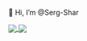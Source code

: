 👋 Hi, I’m @Serg-Shar

<!---
Serg-Shar/Serg-Shar is a ✨ special ✨ repository because its `README.md` (this file) appears on your GitHub profile.
You can click the Preview link to take a look at your changes.
--->

<a href="https://github.com/anuraghazra/github-readme-stats">
    <img align="center" src="https://github-readme-stats-one-bice.vercel.app/api?username=Serg-Shar&show_icons=true&include_all_commits=true&count_private=true&role=OWNER,ORGANIZATION_MEMBER,COLLABORATOR&hide_border=true&hide_title=true&text_color=000&icon_color=000&bg_color=0,ffffff,4ca2cd&theme=dark" />
</a>
<a href="https://github.com/anuraghazra/convoychat">
  <img align="center" src="https://github-readme-stats.vercel.app/api/top-langs/?username=Serg-Shar" />
</a>
